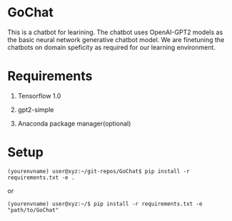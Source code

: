 # GoChat

This is a chatbot for learining. The chatbot uses OpenAI-GPT2 models as the basic neural network generative chatbot model.
We are finetuning the chatbots on domain speficity as required for our learning environment.

# Requirements

1. Tensorflow 1.0

2. gpt2-simple

3. Anaconda package manager(optional)

# Setup
```shell
(yourenvname) user@xyz:~/git-repos/GoChat$ pip install -r requirements.txt -e .
```

or

```shell
(yourenvname) user@xyz:~/$ pip install -r requirements.txt -e "path/to/GoChat"
```

